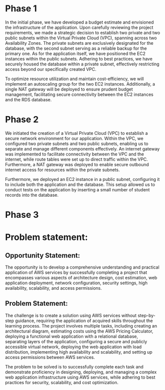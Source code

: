 ﻿# Phase 1

In the initial phase, we have developed a budget estimate and envisioned the infrastructure of the application. Upon carefully reviewing the project requirements, we made a strategic decision to establish two private and two public subnets within the Virtual Private Cloud (VPC), spanning across two Availability Zones. The private subnets are exclusively designated for the database, with the second subnet serving as a reliable backup for the primary one. As for the application itself, we have positioned the EC2 instances within the public subnets. Adhering to best practices, we have securely housed the database within a private subnet, effectively restricting access beyond our specifically created VPC.

To optimize resource utilization and maintain cost-efficiency, we will implement an autoscaling group for the two EC2 instances. Additionally, a single NAT gateway will be deployed to ensure prudent budget management, facilitating secure connectivity between the EC2 instances and the RDS database.

# Phase 2

We initiated the creation of a Virtual Private Cloud (VPC) to establish a secure network environment for our application. Within the VPC, we configured two private subnets and two public subnets, enabling us to separate and manage different components effectively. An internet gateway was implemented to facilitate connectivity between the VPC and the internet, while route tables were set up to direct traffic within the VPC. Furthermore, a NAT gateway was deployed to enable secure outbound internet access for resources within the private subnets.

Furthermore, we deployed an EC2 instance in a public subnet, configuring it to include both the application and the database. This setup allowed us to conduct tests on the application by inserting a small number of student records into the database.
# Phase 3

# Problem statement:

## Opportunity Statement:

The opportunity is to develop a comprehensive understanding and practical application of AWS services by successfully completing a project that encompasses various aspects of architecture design, cost estimation, web application deployment, network configuration, security settings, high availability, scalability, and access permissions.

## Problem Statement:

The challenge is to create a solution using AWS services without step-by-step guidance, requiring the application of acquired skills throughout the learning process. The project involves multiple tasks, including creating an architectural diagram, estimating costs using the AWS Pricing Calculator, deploying a functional web application with a relational database, separating layers of the application, configuring a secure and publicly accessible virtual network, deploying the web application with load distribution, implementing high availability and scalability, and setting up access permissions between AWS services.

The problem to be solved is to successfully complete each task and demonstrate proficiency in designing, deploying, and managing a complex web application infrastructure using AWS services, while adhering to best practices for security, scalability, and cost optimization.

